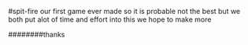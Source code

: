 #spit-fire
our first game ever made so it is probable not the best but we both put alot of time and effort into this
we hope to make more

















########thanks
